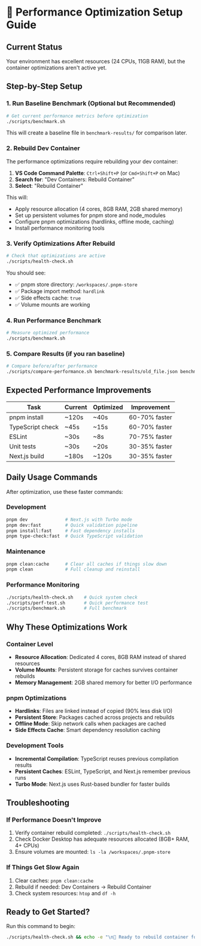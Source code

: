 # 🚀 Performance Optimization Setup Guide

## Current Status

Your environment has excellent resources (24 CPUs, 11GB RAM), but the container optimizations aren't active yet.

## Step-by-Step Setup

### 1. Run Baseline Benchmark (Optional but Recommended)

```bash
# Get current performance metrics before optimization
./scripts/benchmark.sh
```

This will create a baseline file in `benchmark-results/` for comparison later.

### 2. Rebuild Dev Container

The performance optimizations require rebuilding your dev container:

1. **VS Code Command Palette**: `Ctrl+Shift+P` (or `Cmd+Shift+P` on Mac)
2. **Search for**: "Dev Containers: Rebuild Container"
3. **Select**: "Rebuild Container"

This will:

- Apply resource allocation (4 cores, 8GB RAM, 2GB shared memory)
- Set up persistent volumes for pnpm store and node_modules
- Configure pnpm optimizations (hardlinks, offline mode, caching)
- Install performance monitoring tools

### 3. Verify Optimizations After Rebuild

```bash
# Check that optimizations are active
./scripts/health-check.sh
```

You should see:

- ✅ pnpm store directory: `/workspaces/.pnpm-store`
- ✅ Package import method: `hardlink`
- ✅ Side effects cache: `true`
- ✅ Volume mounts are working

### 4. Run Performance Benchmark

```bash
# Measure optimized performance
./scripts/benchmark.sh
```

### 5. Compare Results (if you ran baseline)

```bash
# Compare before/after performance
./scripts/compare-performance.sh benchmark-results/old_file.json benchmark-results/new_file.json
```

## Expected Performance Improvements

| Task             | Current | Optimized | Improvement   |
| ---------------- | ------- | --------- | ------------- |
| pnpm install     | ~120s   | ~40s      | 60-70% faster |
| TypeScript check | ~45s    | ~15s      | 60-70% faster |
| ESLint           | ~30s    | ~8s       | 70-75% faster |
| Unit tests       | ~30s    | ~20s      | 30-35% faster |
| Next.js build    | ~180s   | ~120s     | 30-35% faster |

## Daily Usage Commands

After optimization, use these faster commands:

### Development

```bash
pnpm dev              # Next.js with Turbo mode
pnpm dev:fast         # Quick validation pipeline
pnpm install:fast     # Fast dependency installs
pnpm type-check:fast  # Quick TypeScript validation
```

### Maintenance

```bash
pnpm clean:cache      # Clear all caches if things slow down
pnpm clean            # Full cleanup and reinstall
```

### Performance Monitoring

```bash
./scripts/health-check.sh    # Quick system check
./scripts/perf-test.sh       # Quick performance test
./scripts/benchmark.sh       # Full benchmark
```

## Why These Optimizations Work

### Container Level

- **Resource Allocation**: Dedicated 4 cores, 8GB RAM instead of shared resources
- **Volume Mounts**: Persistent storage for caches survives container rebuilds
- **Memory Management**: 2GB shared memory for better I/O performance

### pnpm Optimizations

- **Hardlinks**: Files are linked instead of copied (90% less disk I/O)
- **Persistent Store**: Packages cached across projects and rebuilds
- **Offline Mode**: Skip network calls when packages are cached
- **Side Effects Cache**: Smart dependency resolution caching

### Development Tools

- **Incremental Compilation**: TypeScript reuses previous compilation results
- **Persistent Caches**: ESLint, TypeScript, and Next.js remember previous runs
- **Turbo Mode**: Next.js uses Rust-based bundler for faster builds

## Troubleshooting

### If Performance Doesn't Improve

1. Verify container rebuild completed: `./scripts/health-check.sh`
2. Check Docker Desktop has adequate resources allocated (8GB+ RAM, 4+ CPUs)
3. Ensure volumes are mounted: `ls -la /workspaces/.pnpm-store`

### If Things Get Slow Again

1. Clear caches: `pnpm clean:cache`
2. Rebuild if needed: Dev Containers → Rebuild Container
3. Check system resources: `htop` and `df -h`

## Ready to Get Started?

Run this command to begin:

```bash
./scripts/health-check.sh && echo -e "\n🚀 Ready to rebuild container for performance improvements!"
```
